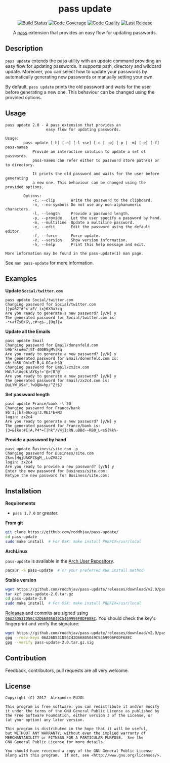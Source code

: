 <h1 align="center">pass update</h1>
<p align="center">
    <a href="https://travis-ci.org/roddhjav/pass-update">
        <img src="https://img.shields.io/travis/roddhjav/pass-update/master.svg"
             alt="Build Status" /></a>
    <a href="https://coveralls.io/github/roddhjav/pass-update">
        <img src="https://img.shields.io/coveralls/roddhjav/pass-update/master.svg"
             alt="Code Coverage" /></a>
    <a href="https://www.codacy.com/app/roddhjav/pass-update">
        <img src="https://img.shields.io/codacy/grade/1eccb02d0b9a4c3d834c01b8f67b6cb4/master.svg"
             alt="Code Quality" /></a>
    <a href="https://github.com/roddhjav/pass-update/releases/latest">
        <img src="https://img.shields.io/github/release/roddhjav/pass-update.svg?maxAge=600"
             alt="Last Release" /></a>
</p>
<p align="center">
    A <a href="https://www.passwordstore.org/">pass</a> extension that provides
    an easy flow for updating passwords.
</p>

## Description
`pass update` extends the pass utility with an update command providing
an easy flow for updating passwords. It supports path, directory and wildcard
update. Moreover, you can select how to update your passwords by automatically
generating new passwords or manually setting your own.

By default, `pass update` prints the old password and waits for the user before
generating a new one. This behaviour can be changed using the provided options.

## Usage

```
pass update 2.0 - A pass extension that provides an
                  easy flow for updating passwords.

Usage:
        pass update [-h] [-n] [-l <s>] [-c | -p] [-p | -m] [-e] [-f] pass-names
            Provide an interactive solution to update a set of passwords.
            pass-names can refer either to password store path(s) or to directory.

            It prints the old password and waits for the user before generating
            a new one. This behaviour can be changed using the provided options.

    	Options:
            -c, --clip       Write the password to the clipboard.
            -n, --no-symbols Do not use any non-alphanumeric characters.
            -l, --length     Provide a password length.
            -p, --provide    Let the user specify a password by hand.
            -m, --multiline  Update a multiline password.
            -e, --edit       Edit the password using the default editor.
            -f, --force      Force update.
            -V, --version    Show version information.
            -h, --help       Print this help message and exit.

More information may be found in the pass-update(1) man page.
```

See `man pass-update` for more information.

## Examples

**Update `Social/twitter.com`**
```
pass update Social/twitter.com
Changing password for Social/twitter.com
[}p&62"#"x'aF/_ix}6X3a)zq
Are you ready to generate a new password? [y/N] y
The generated password for Social/twitter.com is:
~*>afZsB+G\,c#+g$-,{OqJ{w
```

**Update all the Emails**
```
pass update Email
Changing password for Email/donenfeld.com
b9b"k(u#m7|ST-400B5gM%[Kq
Are you ready to generate a new password? [y/N] y
The generated password for Email/donenfeld.com is:
m6~!b5U`OhloT~R,4-OCa:h$Q
Changing password for Email/zx2c4.com
HWl7u\Aqdk]AY$y!='@>]8"@`
Are you ready to generate a new password? [y/N] y
The generated password for Email/zx2c4.com is:
@uLYW_X9a",?wDQN=hp/^Z!$J
```

**Set password length**
```
pass update France/bank -l 50
Changing password for France/bank
9b'I;]b)>06xug!3.ME1*E+M3
login: zx2c4
Are you ready to generate a new password? [y/N] y
The generated password for France/bank is:
|3=&{ko:#I|A,P4*=[|hk^/V4jIcRN.uBBd-~RB0_L<sS[%k%-
```

**Provide a password by hand**
```
pass update Business/site.com -p
Changing password for Business/site.com
Zk=u]HqjUAKPZ$gM_,LuZV8J2
login: zx2c4
Are you ready to provide a new password? [y/N] y
Enter the new password for Business/site.com:
Retype the new password for Business/site.com:
```

## Installation

**Requirements**
* `pass 1.7.0` or greater.

**From git**
```sh
git clone https://github.com/roddhjav/pass-update/
cd pass-update
sudo make install  # For OSX: make install PREFIX=/usr/local
```

**ArchLinux**

`pass-update` is available in the [Arch User Repository][aur].
```sh
pacaur -S pass-update  # or your preferred AUR install method
```

**Stable version**
```sh
wget https://github.com/roddhjav/pass-update/releases/download/v2.0/pass-update-2.0.tar.gz
tar xzf pass-update-2.0.tar.gz
cd pass-update-2.0
sudo make install  # For OSX: make install PREFIX=/usr/local
```

[Releases][releases] and commits are signed using [`06A26D531D56C42D66805049C5469996F0DF68EC`][keys].
You should check the key's fingerprint and verify the signature:
```sh
wget https://github.com/roddhjav/pass-update/releases/download/v2.0/pass-update-2.0.tar.gz.asc
gpg --recv-keys 06A26D531D56C42D66805049C5469996F0DF68EC
gpg --verify pass-update-2.0.tar.gz.sig
```

## Contribution
Feedback, contributors, pull requests are all very welcome.


## License

    Copyright (C) 2017  Alexandre PUJOL

    This program is free software: you can redistribute it and/or modify
    it under the terms of the GNU General Public License as published by
    the Free Software Foundation, either version 3 of the License, or
    (at your option) any later version.

    This program is distributed in the hope that it will be useful,
    but WITHOUT ANY WARRANTY; without even the implied warranty of
    MERCHANTABILITY or FITNESS FOR A PARTICULAR PURPOSE.  See the
    GNU General Public License for more details.

    You should have received a copy of the GNU General Public License
    along with this program.  If not, see <http://www.gnu.org/licenses/>.

[keys]: https://pujol.io/keys
[aur]: https://aur.archlinux.org/packages/pass-update
[releases]: https://github.com/roddhjav/pass-update/releases
[keybase]: https://keybase.io/roddhjav
